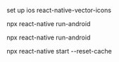 set up ios 
react-native-vector-icons

npx react-native run-android

npx react-native run-android

npx react-native start --reset-cache
